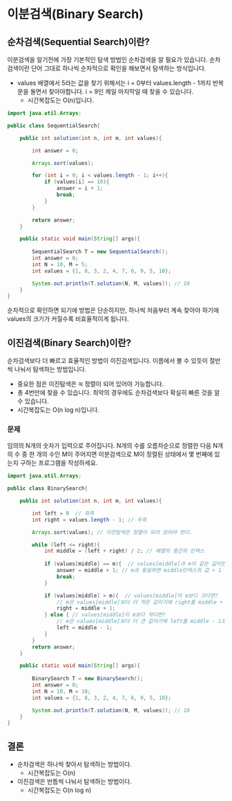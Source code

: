 # 이분검색(Binary Search)

## 순차검색(Sequential Search)이란?
이분검색을 알기전에 가장 기본적인 탐색 방법인 순차검색을 알 필요가 있습니다.
순차검색이란 단어 그대로 하나씩 순차적으로 확인을 해보면서 탐색하는 방식입니다.

* values 배열에서 5라는 값을 찾기 위해서는 i = 0부터 values.length - 1까지 반복문을 돌면서 찾아야합니다. i = 9인 제일 마지막일 때 찾을 수 있습니다.
    * 시간복잡도는 O(n)입니다.

```java
import java.util.Arrays;

public class SequentialSearch{

    public int solution(int n, int m, int values){

        int answer = 0;

        Arrays.sort(values);

        for (int i = 0; i < values.length - 1; i++){
            if (values[i] == 10){
                answer = i + 1; 
                break;
            }
        }

        return answer;
    }

    public static void main(String[] args){
        
        SequentialSearch T = new SequentialSearch();
        int answer = 0;
        int N = 10, M = 5;
        int values = {1, 8, 3, 2, 4, 7, 6, 9, 5, 10};

        System.out.println(T.solution(N, M, values)); // 10
    }
}
```

순차적으로 확인하면 되기에 방법은 단순하지만, 하나씩 처음부터 계속 찾아야 하기에 values의 크기가 커질수록 비효율적이게 됩니다.

## 이진검색(Binary Search)이란?
순차검색보다 더 빠르고 효율적인 방법이 이진검색입니다.
이름에서 볼 수 있듯이 절반씩 나눠서 탐색하는 방법입니다.

* 중요한 점은 이진탐색은 `꼭` 정렬이 되어 있어야 가능합니다.
* 총 4번만에 찾을 수 있습니다. 최악의 경우에도 순차검색보다 확실히 빠른 것을 알 수 있습니다.
* 시간복잡도는 O(n log n)입니다. 
    
### 문제 
임의의 N개의 숫자가 입력으로 주어집니다. N개의 수를 오름차순으로 정렬한 다음 N개의 수 
중 한 개의 수인 M이 주어지면 이분검색으로 M이 정렬된 상태에서 몇 번째에 있는지 구하는 
프로그램을 작성하세요. 
```java
import java.util.Arrays;

public class BinarySearch{

    public int solution(int n, int m, int values){

        int left = 0  // 좌측
        int right = values.length - 1; // 우측

        Arrays.sort(values); // 이진탐색은 정렬이 되어 있어야 한다.

        while (left <= right){ 
            int middle = (left + right) / 2; // 배열의 중간의 인덱스 
            
            if (values[middle] == m){  // values[middle]과 m이 같은 값이면
                answer = middle + 1; // m과 동일하면 middle인덱스의 값 + 1
                break;
            }

            if (values[middle] > m){  // values[middle]이 m보다 크다면?  
                // m은 values[middle]보다 더 작은 값이기에 right를 middle + 1로 당겨준다. 
                right = middle + 1;
            } else { // values[middle]이 m보다 작다면?
                // m은 values[middle]보다 더 큰 값이기에 left를 middle - 1로 당겨준다.
                left = middle - 1;
            }
        }
        return answer;
    }

    public static void main(String[] args){
        
        BinarySearch T = new BinarySearch();
        int answer = 0;
        int N = 10, M = 10;
        int values = {1, 8, 3, 2, 4, 7, 6, 9, 5, 10};

        System.out.println(T.solution(N, M, values)); // 10
    }
}
```

## 결론
* 순차검색은 하나씩 찾아서 탐색하는 방법이다.
    * 시간복잡도는 O(n)
* 이진검색은 반틈씩 나눠서 탐색하는 방법이다.
    * 시간복잡도는 O(n log n)

